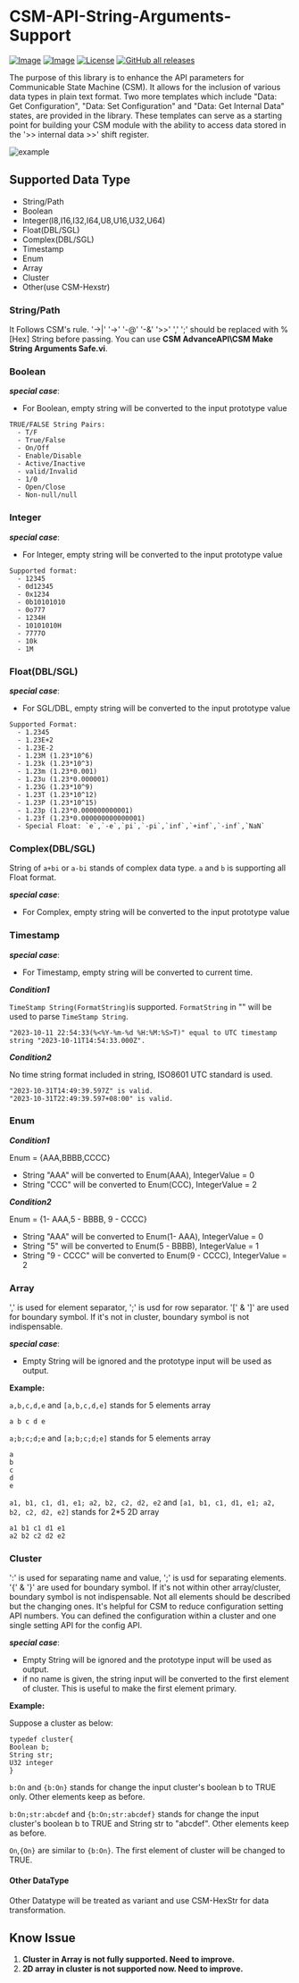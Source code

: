 # CSM-API-String-Arguments-Support

[![Image](https://www.vipm.io/package/nevstop_lib_csm_api_string_arguments_support/badge.svg?metric=installs)](https://www.vipm.io/package/nevstop_lib_csm_api_string_arguments_support/)
[![Image](https://www.vipm.io/package/nevstop_lib_csm_api_string_arguments_support/badge.svg?metric=stars)](https://www.vipm.io/package/nevstop_lib_csm_api_string_arguments_support/)
[![License](https://img.shields.io/badge/License-Apache_2.0-blue.svg)](https://opensource.org/licenses/Apache-2.0)
[![GitHub all releases](https://img.shields.io/github/downloads/NEVSTOP-LAB/CSM-API-String-Arguments-Support/total)](https://github.com/NEVSTOP-LAB/CSM-API-String-Arguments-Support/releases)

The purpose of this library is to enhance the API parameters for Communicable State Machine (CSM). It allows for the inclusion of various data types in plain text format. Two more templates which include "Data: Get Configuration", "Data: Set Configuration" and "Data: Get Internal Data" states, are provided in the library. These templates can serve as a starting point for building your CSM module with the ability to access data stored in the '>> internal data >>' shift register.

![example](.github/doc.png)

## Supported Data Type

- String/Path
- Boolean
- Integer(I8,I16,I32,I64,U8,U16,U32,U64)
- Float(DBL/SGL)
- Complex(DBL/SGL)
- Timestamp
- Enum
- Array
- Cluster
- Other(use CSM-Hexstr)

### String/Path

It Follows CSM's rule. '->|' '->' '-@' '-&' '>>' ',' ';' should be replaced with %[Hex] String before passing. You can use **CSM AdvanceAPI\CSM Make String Arguments Safe.vi**.

### Boolean

_**special case**_:

- For Boolean, empty string will be converted to the input prototype value

``` text
TRUE/FALSE String Pairs:
  - T/F
  - True/False
  - On/Off
  - Enable/Disable
  - Active/Inactive
  - valid/Invalid
  - 1/0
  - Open/Close
  - Non-null/null
```

### Integer

_**special case**_:

- For Integer, empty string will be converted to the input prototype value

``` text
Supported format:
  - 12345
  - 0d12345
  - 0x1234
  - 0b10101010
  - 0o777
  - 1234H
  - 10101010H
  - 7777O
  - 10k
  - 1M
```

### Float(DBL/SGL)

_**special case**_:

- For SGL/DBL, empty string will be converted to the input prototype value

``` text
Supported Format:
  - 1.2345
  - 1.23E+2
  - 1.23E-2
  - 1.23M (1.23*10^6)
  - 1.23k (1.23*10^3)
  - 1.23m (1.23*0.001)
  - 1.23u (1.23*0.000001)
  - 1.23G (1.23*10^9)
  - 1.23T (1.23*10^12)
  - 1.23P (1.23*10^15)
  - 1.23p (1.23*0.000000000001)
  - 1.23f (1.23*0.000000000000001)
  - Special Float: `e`,`-e`,`pi`,`-pi`,`inf`,`+inf`,`-inf`,`NaN`
```

### Complex(DBL/SGL)

String of `a+bi` or `a-bi` stands of complex data type. `a` and `b` is supporting all Float format.

_**special case**_:

- For Complex, empty string will be converted to the input prototype value

### Timestamp

_**special case**_:

- For Timestamp, empty string will be converted to current time.

_**Condition1**_

`TimeStamp String(FormatString)`is supported. `FormatString` in "" will be used to parse `TimeStamp String`.

``` text
"2023-10-11 22:54:33(%<%Y-%m-%d %H:%M:%S>T)" equal to UTC timestamp string "2023-10-11T14:54:33.000Z".
```

_**Condition2**_

No time string format included in string, ISO8601 UTC standard is used.

``` text
"2023-10-31T14:49:39.597Z" is valid.
"2023-10-31T22:49:39.597+08:00" is valid.
```

### Enum

_**Condition1**_

Enum = {AAA,BBBB,CCCC}

- String "AAA" will be converted to Enum(AAA), IntegerValue = 0
- String "CCC" will be converted to Enum(CCC), IntegerValue = 2

_**Condition2**_

Enum = {1- AAA,5 - BBBB, 9 - CCCC}

- String "AAA" will be converted to Enum(1- AAA), IntegerValue = 0
- String "5" will be converted to Enum(5 - BBBB), IntegerValue = 1
- String "9 - CCCC" will be converted to Enum(9 - CCCC), IntegerValue = 2

### Array

',' is used for element separator, ';' is usd for row separator. '[' & ']' are used for boundary symbol. If it's not in cluster, boundary symbol is not indispensable.

_**special case**_:

- Empty String will be ignored and the prototype input will be used as output.

**Example:**

`a,b,c,d,e` and `[a,b,c,d,e]` stands for 5 elements array

``` text
a b c d e
```

`a;b;c;d;e` and `[a;b;c;d;e]` stands for 5 elements array

``` text
a
b
c
d
e
```

`a1, b1, c1, d1, e1; a2, b2, c2, d2, e2` and `[a1, b1, c1, d1, e1; a2, b2, c2, d2, e2]` stands for 2*5 2D array

``` text
a1 b1 c1 d1 e1
a2 b2 c2 d2 e2
```

### Cluster

':' is used for separating name and value, ';' is usd for separating elements. '{' & '}' are used for boundary symbol. If it's not within other array/cluster, boundary symbol is not indispensable. Not all elements should be described but the changing ones.
It's helpful for CSM to reduce configuration setting API numbers. You can defined the configuration within a cluster and one single setting API for the config API.

_**special case**_:

- Empty String will be ignored and the prototype input will be used as output.
- if no name is given, the string input will be converted to the first element of cluster. This is useful to make the first element primary.

**Example:**

Suppose a cluster as below:

``` text
typedef cluster{
Boolean b;
String str;
U32 integer
}
```

`b:On` and `{b:On}` stands for change the input cluster's boolean b to TRUE only. Other elements keep as before.

`b:On;str:abcdef` and `{b:On;str:abcdef}` stands for change the input cluster's boolean b to TRUE and String str to "abcdef".  Other elements keep as before.

`On`,`{On}` are similar to `{b:On}`. The first element of cluster will be changed to TRUE.

#### Other DataType

Other Datatype will be treated as variant and use CSM-HexStr for data transformation.

## Know Issue

1. **Cluster in Array is not fully supported. Need to improve.**
2. **2D array in cluster is not supported now. Need to improve.**
